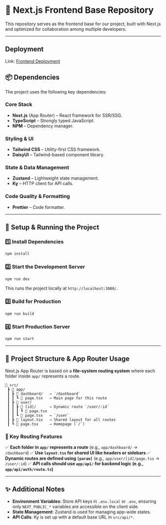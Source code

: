 # 🚀 Next.js Frontend Base Repository

This repository serves as the frontend base for our project, built with Next.js and optimized for collaboration among multiple developers.

---

## Deployment

Link: [Frontend Deployment](http://98.85.36.184/)


## 📦 Dependencies

The project uses the following key dependencies:

### **Core Stack**

- **Next.js** (App Router) – React framework for SSR/SSG.
- **TypeScript** – Strongly typed JavaScript.
- **NPM** – Dependency manager.

### **Styling & UI**

- **Tailwind CSS** – Utility-first CSS framework.
- **DaisyUI** – Tailwind-based component library.

### **State & Data Management**

- **Zustand** – Lightweight state management.
- **Ky** – HTTP client for API calls.

### **Code Quality & Formatting**

- **Prettier** – Code formatter.

---

## 📖 Setup & Running the Project

### **1️⃣ Install Dependencies**

```sh
npm install
```

### **2️⃣ Start the Development Server**

```sh
npm run dev
```

This runs the project locally at `http://localhost:3000/`.

### **3️⃣ Build for Production**

```sh
npm run build
```

### **4️⃣ Start Production Server**

```sh
npm run start
```

---

## 📂 Project Structure & App Router Usage

Next.js App Router is based on a **file-system routing system** where each folder inside `app/` represents a route.

```
📂 src/
 ┣ 📂 app/
 ┃ ┣ 📂 dashboard/   → `/dashboard`
 ┃ ┃ ┗ 📄 page.tsx   → Main page for this route
 ┃ ┣ 📂 user/
 ┃ ┃ ┣ 📂 [id]/      → Dynamic route `/user/:id`
 ┃ ┃ ┃ ┗ 📄 page.tsx
 ┃ ┃ ┗ 📄 page.tsx   → `/user`
 ┃ ┣ 📄 layout.tsx   → Shared layout for all routes
 ┃ ┗ 📄 page.tsx     → Homepage (`/`)
```

### **📌 Key Routing Features**

✅ **Each folder in `app/` represents a route** (e.g., `app/dashboard/` → `/dashboard`)
✅ **Use `layout.tsx` for shared UI like headers or sidebars**
✅ **Dynamic routes are defined using `[param]`** (e.g., `app/user/[id]/page.tsx` → `/user/:id`)
✅ **API calls should use `app/api/` for backend logic (e.g., `app/api/auth/route.ts`)**

---

## ✨ Additional Notes

- **Environment Variables**: Store API keys in `.env.local` or `.env`, ensuring only `NEXT_PUBLIC_*` variables are accessible on the client side.
- **State Management**: Zustand is used for managing app-wide states.
- **API Calls**: Ky is set up with a default base URL in `src/api/*`.